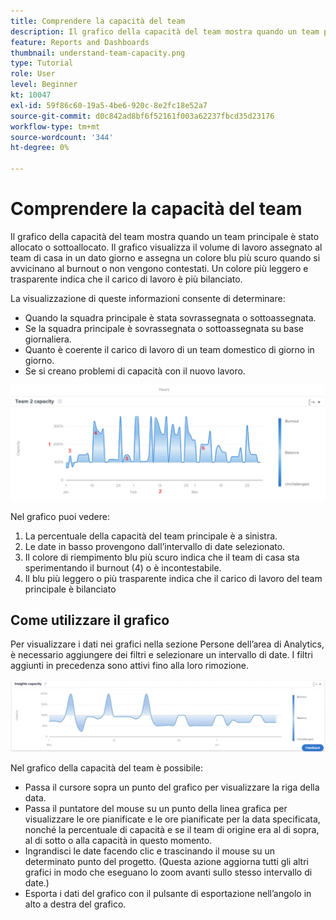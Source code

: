 ```yaml
---
title: Comprendere la capacità del team
description: Il grafico della capacità del team mostra quando un team principale è stato allocato o sottoallocato.
feature: Reports and Dashboards
thumbnail: understand-team-capacity.png
type: Tutorial
role: User
level: Beginner
kt: 10047
exl-id: 59f86c60-19a5-4be6-920c-8e2fc18e52a7
source-git-commit: d0c842ad8bf6f52161f003a62237fbcd35d23176
workflow-type: tm+mt
source-wordcount: '344'
ht-degree: 0%

---
```


# Comprendere la capacità del team

Il grafico della capacità del team mostra quando un team principale è stato allocato o sottoallocato. Il grafico visualizza il volume di lavoro assegnato al team di casa in un dato giorno e assegna un colore blu più scuro quando si avvicinano al burnout o non vengono contestati. Un colore più leggero e trasparente indica che il carico di lavoro è più bilanciato.

La visualizzazione di queste informazioni consente di determinare:

* Quando la squadra principale è stata sovrassegnata o sottoassegnata.
* Se la squadra principale è sovrassegnata o sottoassegnata su base giornaliera.
* Quanto è coerente il carico di lavoro di un team domestico di giorno in giorno.
* Se si creano problemi di capacità con il nuovo lavoro.

![Immagine che mostra un grafico della capacità del team con numeri sulle aree descritte nei punti elenco seguenti](assets/section-3-4.png)

Nel grafico puoi vedere:

1. La percentuale della capacità del team principale è a sinistra.
1. Le date in basso provengono dall’intervallo di date selezionato.
1. Il colore di riempimento blu più scuro indica che il team di casa sta sperimentando il burnout (4) o è incontestabile.
1. Il blu più leggero o più trasparente indica che il carico di lavoro del team principale è bilanciato

## Come utilizzare il grafico

Per visualizzare i dati nei grafici nella sezione Persone dell’area di Analytics, è necessario aggiungere dei filtri e selezionare un intervallo di date. I filtri aggiunti in precedenza sono attivi fino alla loro rimozione.

![Un&#39;immagine che mostra un grafico della capacità del team](assets/section-3-5.png)

Nel grafico della capacità del team è possibile:

* Passa il cursore sopra un punto del grafico per visualizzare la riga della data.
* Passa il puntatore del mouse su un punto della linea grafica per visualizzare le ore pianificate e le ore pianificate per la data specificata, nonché la percentuale di capacità e se il team di origine era al di sopra, al di sotto o alla capacità in questo momento.
* Ingrandisci le date facendo clic e trascinando il mouse su un determinato punto del progetto. (Questa azione aggiorna tutti gli altri grafici in modo che eseguano lo zoom avanti sullo stesso intervallo di date.)
* Esporta i dati del grafico con il pulsante di esportazione nell’angolo in alto a destra del grafico.
